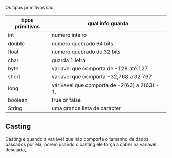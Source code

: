 Os tipos primitivos são:


| tipos primitivos | qual info guarda                              |
| ---------------- | --------------------------------------------- |
| int              | numero inteiro                                |
| double           | numero quebrado 64 bits                       |
| float            | numero quebrado de  32 bits                   |
| char             | guarda 1 letra                                |
| byte             | variavel que comporta de -128 até 127         |
| short            | variavel que comporta -32,768 a 32 767        |
| long             | várivavel que comporta de -2(63) a 2(63) - 1, |
| boolean          | true or false                                 |
| String           | uma grande lista de caracter                  |

## **Casting**

Casting é quando a variável que não comporta o tamanho de dados passados por ela, porem usando o casting ele força a caber na variável desejada,.